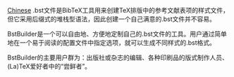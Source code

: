 [Chinese](Chinese.md)
.bst文件是BibTeX工具用来创建TeX排版中的参考文献表项的样式文件，但它采用后缀式的堆栈型语法，因此创建一个自己满意的.bst文件并不容易。

BstBuilder是一个可以自由地、方便地定制自己的.bst文件的工具。用户通过简单地在一个易于阅读的配置文件中指定选项，就可以生成不同样式的.bst格式。

BstBuilder的主要用户群为：出版社或杂志的编辑、各种印刷品的版式制作人员、(La)TeX爱好者中的“尝鲜者”。